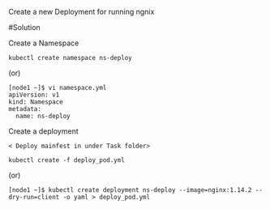 Create a new Deployment for running ngnix

#Solution

Create a Namespace

```shell
kubectl create namespace ns-deploy
```

(or)

```
[node1 ~]$ vi namespace.yml
apiVersion: v1
kind: Namespace
metadata:
  name: ns-deploy
```

Create a deployment

`< Deploy mainfest in under Task folder>`

```shell
kubectl create -f deploy_pod.yml
```

(or)

```
[node1 ~]$ kubectl create deployment ns-deploy --image=nginx:1.14.2 --dry-run=client -o yaml > deploy_pod.yml
```